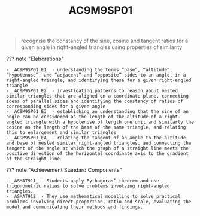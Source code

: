 ﻿---
tags: australian-curriculum
title: AC9M9SP01
type: note
---
> recognise the constancy of the sine, cosine and tangent ratios for a given angle in right-angled triangles using properties of similarity

??? note "Elaborations"

	- _AC9M9SP01_E1_ - understanding the terms “base”, “altitude”, “hypotenuse”, and “adjacent” and “opposite” sides to an angle, in a right-angled triangle, and identifying these for a given right-angled triangle
	- _AC9M9SP01_E2_ - investigating patterns to reason about nested similar triangles that are aligned on a coordinate plane, connecting ideas of parallel sides and identifying the constancy of ratios of corresponding sides for a given angle
	- _AC9M9SP01_E3_ - establishing an understanding that the sine of an angle can be considered as the length of the altitude of a right-angled triangle with a hypotenuse of length one unit and similarly the cosine as the length of the base of the same triangle, and relating this to enlargement and similar triangles
	- _AC9M9SP01_E4_ - relating the tangent of an angle to the altitude and base of nested similar right-angled triangles, and connecting the tangent of the angle at which the graph of a straight line meets the positive direction of the horizontal coordinate axis to the gradient of the straight line
??? note "Achievement Standard Components"

	- _ASMAT911_ - Students apply Pythagoras’ theorem and use trigonometric ratios to solve problems involving right-angled triangles.
	- _ASMAT912_ - They use mathematical modelling to solve practical problems involving direct proportion, ratio and scale, evaluating the model and communicating their methods and findings.